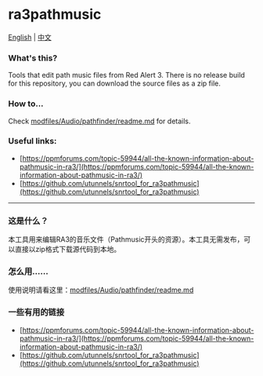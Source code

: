 # ra3pathmusic
[English](#whats-this) | [中文](#%E8%BF%99%E6%98%AF%E4%BB%80%E4%B9%88)

### What's this?
Tools that edit path music files from Red Alert 3. There is no release build for this repository, you can download the source files as a zip file.

### How to...
Check [modfiles/Audio/pathfinder/readme.md](modfiles/Audio/pathfinder/readme.md) for details.

### Useful links:
- [https://ppmforums.com/topic-59944/all-the-known-information-about-pathmusic-in-ra3/](https://ppmforums.com/topic-59944/all-the-known-information-about-pathmusic-in-ra3/)
- [https://github.com/utunnels/snrtool_for_ra3pathmusic](https://github.com/utunnels/snrtool_for_ra3pathmusic)

-------------------------------------------------

### 这是什么？
本工具用来编辑RA3的音乐文件（Pathmusic开头的资源）。本工具无需发布，可以直接以zip格式下载源代码到本地。

### 怎么用……
使用说明请看这里：[modfiles/Audio/pathfinder/readme.md](modfiles/Audio/pathfinder/readme.md)

### 一些有用的链接
- [https://ppmforums.com/topic-59944/all-the-known-information-about-pathmusic-in-ra3/](https://ppmforums.com/topic-59944/all-the-known-information-about-pathmusic-in-ra3/)
- [https://github.com/utunnels/snrtool_for_ra3pathmusic](https://github.com/utunnels/snrtool_for_ra3pathmusic)

